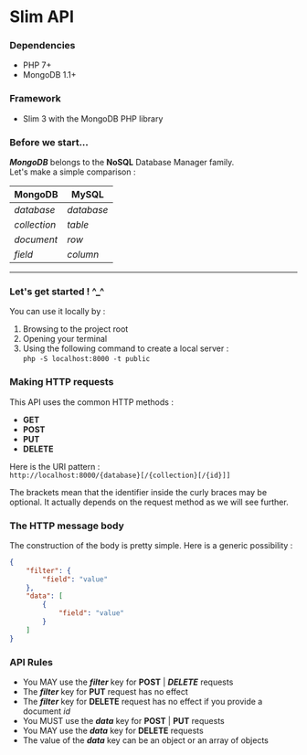 # Slim API

### Dependencies
* PHP 7+
* MongoDB 1.1+

### Framework
* Slim 3 with the MongoDB PHP library

### Before we start...
***MongoDB*** belongs to the **NoSQL** Database Manager family.  
Let's make a simple comparison :

| MongoDB      |   MySQL    |
|--------------|------------|
| *database*   | *database* |
| *collection* | *table*    |
| *document*   | *row*      |
| *field*      | *column*   |

---

### Let's get started ! ^\_^

You can use it locally by :
1. Browsing to the project root
2. Opening your terminal
3. Using the following command to create a local server :  
`php -S localhost:8000 -t public`

### Making HTTP requests

This API uses the common HTTP methods :
* **GET**
* **POST**
* **PUT**
* **DELETE**

Here is the URI pattern :  
`http://localhost:8000/{database}[/{collection}[/{id}]]`

The brackets mean that the identifier inside the curly braces may be optional.
It actually depends on the request method as we will see further.

### The HTTP message body

The construction of the body is pretty simple.
Here is a generic possibility :

```json
{  
    "filter": {  
        "field": "value"  
    },  
    "data": [  
        {  
            "field": "value"  
        }  
    ]  
}
```

### API Rules

* You MAY use the ***filter*** key for **POST** | ***DELETE*** requests
* The ***filter*** key for **PUT** request has no effect
* The ***filter*** key for **DELETE** request has no effect if you provide a document *id*
* You MUST use the ***data*** key for **POST** | **PUT** requests
* You MAY use the ***data*** key for **DELETE** requests
* The value of the ***data*** key can be an object or an array of objects
